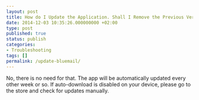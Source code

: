 ```yaml
---
layout: post
title: How do I Update the Application. Shall I Remove the Previous Version?
date: 2014-12-03 10:35:26.000000000 +02:00
type: post
published: true
status: publish
categories:
- Troubleshooting
tags: []
permalink: /update-bluemail/
---
```


No, there is no need for that. The app will be automatically updated every other week or so. If auto-download is disabled on your device, please go to the store and check for updates manually.
